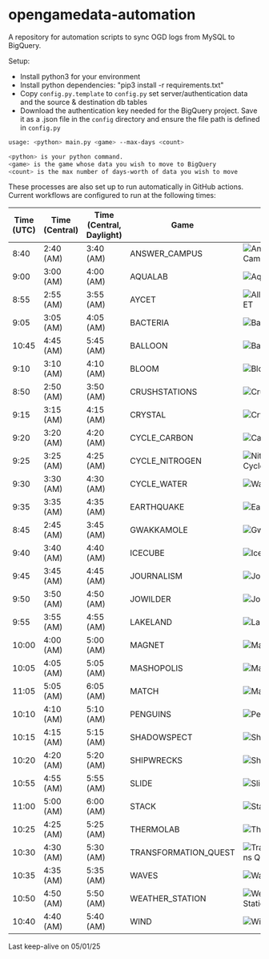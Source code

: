 # opengamedata-automation

A repository for automation scripts to sync OGD logs from MySQL to BigQuery.

Setup:

* Install python3 for your environment
* Install python dependencies: "pip3 install -r requirements.txt"
* Copy `config.py.template` to `config.py` set server/authentication data and the source & destination db tables
* Download the authentication key needed for the BigQuery project. Save it as a .json file in the `config` directory and ensure the file path is defined in `config.py`

```bash
usage: <python> main.py <game> --max-days <count>

<python> is your python command.
<game> is the game whose data you wish to move to BigQuery
<count> is the max number of days-worth of data you wish to move
```

These processes are also set up to run automatically in GitHub actions.
Current workflows are configured to run at the following times:

| Time (UTC) | Time (Central) | Time (Central, Daylight) | Game                 | Status  |
| ---        | ---            | ---                      | ---                  | ---     |
|  8:40      | 2:40 (AM)      | 3:40 (AM)                | ANSWER_CAMPUS        | ![Answer Campus](https://github.com/opengamedata/opengamedata-automation/actions/workflows/answer_campus.yml/badge.svg) |
|  9:00      | 3:00 (AM)      | 4:00 (AM)                | AQUALAB              | ![Aqualab](https://github.com/opengamedata/opengamedata-automation/actions/workflows/aqualab.yml/badge.svg) |
|  8:55      | 2:55 (AM)      | 3:55 (AM)                | AYCET                | ![All You Can ET](https://github.com/opengamedata/opengamedata-automation/actions/workflows/aycet.yml/badge.svg) |
|  9:05      | 3:05 (AM)      | 4:05 (AM)                | BACTERIA             | ![Bacteria](https://github.com/opengamedata/opengamedata-automation/actions/workflows/bacteria.yml/badge.svg) |
| 10:45      | 4:45 (AM)      | 5:45 (AM)                | BALLOON              | ![Balloon](https://github.com/opengamedata/opengamedata-automation/actions/workflows/balloon.yml/badge.svg) |
|  9:10      | 3:10 (AM)      | 4:10 (AM)                | BLOOM                | ![Bloom](https://github.com/opengamedata/opengamedata-automation/actions/workflows/bloom.yml/badge.svg) |
|  8:50      | 2:50 (AM)      | 3:50 (AM)                | CRUSHSTATIONS        | ![CrushStations](https://github.com/opengamedata/opengamedata-automation/actions/workflows/crushstations.yml/badge.svg) |
|  9:15      | 3:15 (AM)      | 4:15 (AM)                | CRYSTAL              | ![Crystal](https://github.com/opengamedata/opengamedata-automation/actions/workflows/crystal.yml/badge.svg) |
|  9:20      | 3:20 (AM)      | 4:20 (AM)                | CYCLE_CARBON         | ![Carbon Cycle](https://github.com/opengamedata/opengamedata-automation/actions/workflows/cycle_carbon.yml/badge.svg) |
|  9:25      | 3:25 (AM)      | 4:25 (AM)                | CYCLE_NITROGEN       | ![Nitrogen Cycle](https://github.com/opengamedata/opengamedata-automation/actions/workflows/cycle_nitrogen.yml/badge.svg) |
|  9:30      | 3:30 (AM)      | 4:30 (AM)                | CYCLE_WATER          | ![Water Cycle](https://github.com/opengamedata/opengamedata-automation/actions/workflows/cycle_water.yml/badge.svg) |
|  9:35      | 3:35 (AM)      | 4:35 (AM)                | EARTHQUAKE           | ![Earthquake](https://github.com/opengamedata/opengamedata-automation/actions/workflows/earthquake.yml/badge.svg) |
|  8:45      | 2:45 (AM)      | 3:45 (AM)                | GWAKKAMOLE           | ![Gwakkamole](https://github.com/opengamedata/opengamedata-automation/actions/workflows/gwakkamole.yml/badge.svg) |
|  9:40      | 3:40 (AM)      | 4:40 (AM)                | ICECUBE              | ![Icecube](https://github.com/opengamedata/opengamedata-automation/actions/workflows/icecube.yml/badge.svg) |
|  9:45      | 3:45 (AM)      | 4:45 (AM)                | JOURNALISM           | ![Journalism](https://github.com/opengamedata/opengamedata-automation/actions/workflows/journalism.yml/badge.svg) |
|  9:50      | 3:50 (AM)      | 4:50 (AM)                | JOWILDER             | ![Jo Wilder](https://github.com/opengamedata/opengamedata-automation/actions/workflows/jowilder.yml/badge.svg) |
|  9:55      | 3:55 (AM)      | 4:55 (AM)                | LAKELAND             | ![Lakeland](https://github.com/opengamedata/opengamedata-automation/actions/workflows/lakeland.yml/badge.svg) |
| 10:00      | 4:00 (AM)      | 5:00 (AM)                | MAGNET               | ![Magnet](https://github.com/opengamedata/opengamedata-automation/actions/workflows/magnet.yml/badge.svg) |
| 10:05      | 4:05 (AM)      | 5:05 (AM)                | MASHOPOLIS           | ![Mashopolis](https://github.com/opengamedata/opengamedata-automation/actions/workflows/mashopolis.yml/badge.svg) |
| 11:05      | 5:05 (AM)      | 6:05 (AM)                | MATCH                | ![Match](https://github.com/opengamedata/opengamedata-automation/actions/workflows/match.yml/badge.svg) |
| 10:10      | 4:10 (AM)      | 5:10 (AM)                | PENGUINS             | ![Penguins](https://github.com/opengamedata/opengamedata-automation/actions/workflows/penguins.yml/badge.svg) |
| 10:15      | 4:15 (AM)      | 5:15 (AM)                | SHADOWSPECT          | ![Shadowspect](https://github.com/opengamedata/opengamedata-automation/actions/workflows/shadowspect.yml/badge.svg) |
| 10:20      | 4:20 (AM)      | 5:20 (AM)                | SHIPWRECKS           | ![Shipwrecks](https://github.com/opengamedata/opengamedata-automation/actions/workflows/shipwrecks.yml/badge.svg) |
| 10:55      | 4:55 (AM)      | 5:55 (AM)                | SLIDE                | ![Slide](https://github.com/opengamedata/opengamedata-automation/actions/workflows/slide.yml/badge.svg) |
| 11:00      | 5:00 (AM)      | 6:00 (AM)                | STACK                | ![Stack](https://github.com/opengamedata/opengamedata-automation/actions/workflows/stack.yml/badge.svg) |
| 10:25      | 4:25 (AM)      | 5:25 (AM)                | THERMOLAB            | ![Thermo Lab](https://github.com/opengamedata/opengamedata-automation/actions/workflows/thermolab.yml/badge.svg) |
| 10:30      | 4:30 (AM)      | 5:30 (AM)                | TRANSFORMATION_QUEST | ![Transformations Quest](https://github.com/opengamedata/opengamedata-automation/actions/workflows/transformation_quest.yml/badge.svg) |
| 10:35      | 4:35 (AM)      | 5:35 (AM)                | WAVES                | ![Waves](https://github.com/opengamedata/opengamedata-automation/actions/workflows/waves.yml/badge.svg) |
| 10:50      | 4:50 (AM)      | 5:50 (AM)                | WEATHER_STATION      | ![Weather Station](https://github.com/opengamedata/opengamedata-automation/actions/workflows/weather_station.yml/badge.svg) |
| 10:40      | 4:40 (AM)      | 5:40 (AM)                | WIND                 | ![Wind](https://github.com/opengamedata/opengamedata-automation/actions/workflows/wind.yml/badge.svg) |

Last keep-alive on 05/01/25
